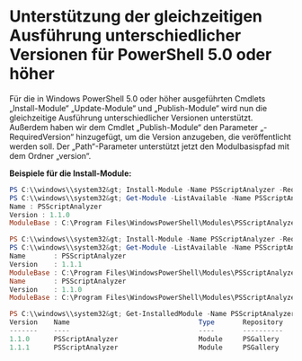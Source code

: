 # Unterstützung der gleichzeitigen Ausführung unterschiedlicher Versionen für PowerShell 5.0 oder höher

Für die in Windows PowerShell 5.0 oder höher ausgeführten Cmdlets „Install-Module“ „Update-Module“ und „Publish-Module“ wird nun die gleichzeitige Ausführung unterschiedlicher Versionen unterstützt.
Außerdem haben wir dem Cmdlet „Publish-Module“ den Parameter „-RequiredVersion“ hinzugefügt, um die Version anzugeben, die veröffentlicht werden soll. Der „Path“-Parameter unterstützt jetzt den Modulbasispfad mit dem Ordner „version“.

**Beispiele für die Install-Module:**
```powershell
PS C:\\windows\\system32&gt; Install-Module -Name PSScriptAnalyzer -RequiredVersion 1.1.0 -Repository PSGallery
PS C:\\windows\\system32&gt; Get-Module -ListAvailable -Name PSScriptAnalyzer | Format-List Name,Version,ModuleBase
Name : PSScriptAnalyzer
Version : 1.1.0
ModuleBase : C:\Program Files\WindowsPowerShell\Modules\PSScriptAnalyzer\1.1.0

PS C:\\windows\\system32&gt; Install-Module -Name PSScriptAnalyzer -RequiredVersion 1.1.1 -Repository PSGallery
PS C:\\windows\\system32&gt; Get-Module -ListAvailable -Name PSScriptAnalyzer | Format-List Name,Version,ModuleBase
Name       : PSScriptAnalyzer 
Version    : 1.1.1
ModuleBase : C:\Program Files\WindowsPowerShell\Modules\PSScriptAnalyzer\1.1.1
Name       : PSScriptAnalyzer
Version    : 1.1.0
ModuleBase : C:\Program Files\WindowsPowerShell\Modules\PSScriptAnalyzer\1.1.0

PS C:\\windows\\system32&gt; Get-InstalledModule -Name PSScriptAnalyzer -AllVersions
Version    Name                                Type       Repository           Description            
-------    ----                                ----       ----------           -----------            
1.1.0      PSScriptAnalyzer                    Module     PSGallery            PSScriptAnalyzer provides script analysis... 
1.1.1      PSScriptAnalyzer                    Module     PSGallery            PSScriptAnalyzer provides script analysis...
```


<!--HONumber=Oct16_HO1-->



